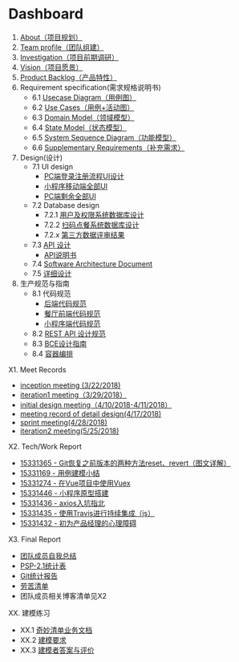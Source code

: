 # Dashboard

1. [About（项目规划）](documents/about.md)
2. [Team profile（团队组建）](documents/team_profile.md)
3. [Investigation（项目前期调研）](documents/competitor_analyze.md)
4. [Vision（项目愿景）](documents/Baoleme_Project_Proposal.md)
5. [Product Backlog（产品特性）](documents/product_backlog.md)
6. Requirement specification(需求规格说明书)
	- 6.1 [Usecase Diagram（用例图）](UseCases/README.md#用例图)
	- 6.2 [Use Cases（用例+活动图）](UseCases/README.md#用例文本与活动图)
	- 6.3 [Domain Model（领域模型）](image/%E9%A2%86%E5%9F%9F%E6%A8%A1%E5%9E%8B.png)
	- 6.4 [State Model（状态模型）](image/订单状态图.png)
	- 6.5 [System Sequence Diagram（功能模型）](SSD/README.md)
	- 6.6 [Supplementary Requirements（补充需求）](documents/Supplementary_Requirements.md)
7. Design(设计)
	- 7.1 UI design
		- [PC端登录注册流程UI设计](UI/login&register)
		- [小程序移动端全部UI](UI/移动端全部)
		- [PC端剩余全部UI](UI/PC端除登录注册)
	- 7.2 Database design
		- 7.2.1 [用户及权限系统数据库设计](ER)
		- 7.2.2 [扫码点餐系统数据库设计](ER/ER.png)
		- 7.2.x [第三方数据评审结果](https://github.com/Baoleme/Dashboard/issues?q=is%3Aissue+is%3Aclosed)
	- 7.3 [API 设计](https://baoleme.github.io/API-document/)
	    - [API说明书](documents/API_Manual.md)
	- 7.4 [Software Architecture Document](documents/Software_Architecture_Document.md)
	- 7.5 [详细设计](DetailDesign)
8. 生产规范与指南
	- 8.1 代码规范
		- [后端代码规范](https://github.com/Baoleme/Server/blob/master/Code%20Style.md)
		- [餐厅前端代码规范](https://github.com/Baoleme/Client-Restaurant/blob/master/development_specification.md)
		- [小程序端代码规范](https://github.com/Baoleme/Client-Consumer/blob/master/CODE_STYLE.md)
	- 8.2 [REST API 设计规范](https://baoleme.github.io/API-document/)
	- 8.3 [BCE设计指南](documents/BCE.md)
	- 8.4 [容器编排](documents/8.4.md)

X1. Meet Records
  - [inception meeting (3/22/2018)](https://github.com/Baoleme/Dashboard/blob/master/meet_records/KickOff_Meeting_Record(3-22-2018).md)
  - [iteration1 meeting（3/29/2018）](https://github.com/Baoleme/Dashboard/blob/master/meet_records/meeting_record_of_iteration1(3-29-2018).md)
  - [initial design meeting（4/10/2018-4/11/2018）](https://github.com/Baoleme/Dashboard/blob/master/meet_records/meeting_record_of_initial_design(4-10-2018-4-11-2018).md)
  - [meeting record of detail design(4/17/2018)](https://github.com/Baoleme/Dashboard/blob/master/meet_records/meeting_record_of_detail_design(4-17-2018).md)
  - [sprint meeting(4/28/2018)](https://github.com/Baoleme/Dashboard/blob/master/meet_records/sprint_meeting_for_developing_round2(4-28-2018).md)
  - [iteration2 meeting(5/25/2018)](https://github.com/Baoleme/Dashboard/blob/master/meet_records/meeting_record_of_iteration2(5-25-2018).md)

X2. Tech/Work Report
  - [15331365 - Git恢复之前版本的两种方法reset、revert（图文详解）](https://blog.csdn.net/yxlshk/article/details/79944535)
  - [15331169 - 用例建模小结](https://humanlee1011.github.io/2018/04/14/usecase/#)
  - [15331274 - 在Vue项目中使用Vuex](https://blog.csdn.net/shujh_sysu/article/details/79947418)
  - [15331446 - 小程序原型搭建](https://blog.csdn.net/crystal_zhuyupei/article/details/79948647)
  - [15331436 - axios入坑指北](https://blog.zyuco.com/2018/04/08/axios%E5%85%A5%E5%9D%91%E6%8C%87%E5%8C%97/)
  - [15331435 - 使用Travis进行持续集成（js）](https://blog.andiedie.cn/2018/04/04/%E4%BD%BF%E7%94%A8Travis%E8%BF%9B%E8%A1%8C%E6%8C%81%E7%BB%AD%E9%9B%86%E6%88%90/)
  - [15331432 - 初为产品经理的心理障碍](https://blog.csdn.net/qq_33559972/article/details/79934411)

X3. Final Report
  - [团队成员自我总结](documents/Final_Report.md#团队成员自我总结)
  - [PSP-2.1统计表](documents/Final_Report.md#PSP-2.1统计表)
  - [Git统计报告](documents/Final_Report.md#Git统计报告)
  - [劳苦清单](documents/Final_Report.md#劳苦清单)
  - 团队成员相关博客清单见X2

XX. 建模练习
  - XX.1 [奇妙清单业务文档](ModelingExercise/业务文档.md) 
  - XX.2 [建模要求](ModelingExercise/README.md#建模要求)
  - XX.3 [建模者答案与评价](ModelingExercise/README.md#建模者答案与评价)

